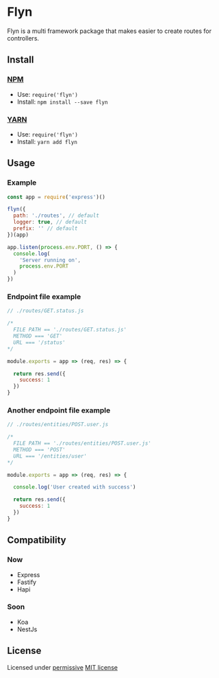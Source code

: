 # Flyn

Flyn is a multi framework package that makes easier to create routes for controllers.

## Install

### [NPM](http://npmjs.org/)
- Use: `require('flyn')`
- Install: `npm install --save flyn`

### [YARN](https://yarnpkg.com/)
- Use: `require('flyn')`
- Install: `yarn add flyn`

## Usage

### Example

``` javascript
const app = require('express')()

flyn({
  path: './routes', // default
  logger: true, // default
  prefix: '' // default
})(app)

app.listen(process.env.PORT, () => {
  console.log(
    'Server running on', 
    process.env.PORT
  )
})

```

### Endpoint file example

```js
// ./routes/GET.status.js

/*
  FILE PATH == './routes/GET.status.js'
  METHOD === 'GET'
  URL === '/status'
*/

module.exports = app => (req, res) => {

  return res.send({
    success: 1
  })
}
```

### Another endpoint file example
```js
// ./routes/entities/POST.user.js

/*
  FILE PATH == './routes/entities/POST.user.js'
  METHOD === 'POST'
  URL === '/entities/user'
*/

module.exports = app => (req, res) => {

  console.log('User created with success')

  return res.send({
    success: 1
  })
}
```

## Compatibility

### Now
 - Express
 - Fastify
 - Hapi
 
### Soon
 - Koa
 - NestJs

## License

Licensed under [permissive](http://en.wikipedia.org/wiki/Permissive_free_software_licence) [MIT license](http://opensource.org/licenses/MIT)

